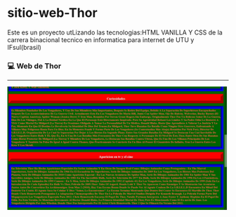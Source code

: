 # sitio-web-Thor
Este es un proyecto utLizando las tecnologias:HTML VANILLA Y CSS de la carrera binacional tecnico en informatica para internet de UTU y IFsul(brasil)


### :computer: Web  de Thor
----------------------------------
<img src="actividad final-thor/thor-captura.png" width="500px" />
